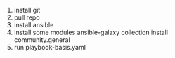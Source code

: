 1. install git
2. pull repo
3. install ansible
4. install some modules
    ansible-galaxy collection install community.general
5. run playbook-basis.yaml
